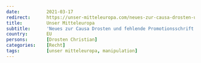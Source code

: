 ```yaml
---
date:          2021-03-17
redirect:      https://unser-mitteleuropa.com/neues-zur-causa-drosten-und-fehlende-promotionsschrift-goethe-uni-frankfurt-verhindert-mittels-falschaussagen-strafverfolgung-von-virologen/
title:         Unser Mitteleuropa
subtitle:      'Neues zur Causa Drosten und fehlende Promotionsschrift: Goethe-Uni Frankfurt verhindert mittels Falschaussagen Strafverfolgung von Virologen'
country:       EU
persons:       [Drosten Christian]
categories:    [Recht]
tags:          [unser mitteleuropa, manipulation]
---
```

